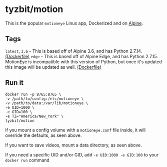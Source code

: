# tyzbit/motion

This is the popular `motioneye` Linux app, Dockerized and on [Alpine](https://alpinelinux.org/about/).

Tags
----
`latest`, `3.6` - This is based off of Alpine 3.6, and has Python 2.7.14. [(Dockerfile)](https://github.com/tyzbit/motioneye/blob/3.6/Dockerfile)
`edge` - This is based off of Alpine Edge, and has Python 2.7.15.  MotionEye is incompatible with this version of Python, but once it's updated this image will be updated as well. [(Dockerfile)](https://github.com/tyzbit/motioneye/blob/master/Dockerfile)

Run it
------
    docker run -p 8765:8765 \
    -v /path/to/config:/etc/motioneye \
    -v /path/to/data:/var/lib/motioneye \
    -e UID=1000 \
    -e GID=100 \
    -e TZ="America/New_York" \
    tyzbit/motion

If you mount a config volume with a `motioneye.conf` file inside, it will override the defaults, as seen above.

If you want to save videos, mount a data directory, as seen above.

If you need a specific UID and/or GID, add `-e UID:1000 -e GID:100` to your `docker run` command
